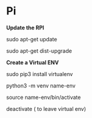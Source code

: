# Pi

**Update the RPI**

sudo apt-get update

sudo apt-get dist-upgrade


**Create a Virtual ENV**

sudo pip3 install virtualenv

python3 -m venv name-env

source name-env/bin/activate

deactivate ( to leave virtual env)

